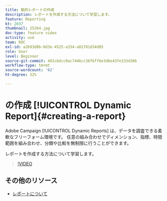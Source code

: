```yaml
---
title: 動的レポートの作成
description: レポートを作成する方法について学習します。
feature: Reporting
kt: 2037
thumbnail: 25264.jpg
doc-type: feature video
activity: use
team: DOC
exl-id: a2b93d8b-0d3e-4525-a334-a01701d34d85
role: User
level: Beginner
source-git-commit: 481cbdcc9ac7446cc36fbff6e3d6e43fe333d30b
workflow-type: tm+mt
source-wordcount: '62'
ht-degree: 32%

---
```


# の作成 [!UICONTROL Dynamic Report]{#creating-a-report}

Adobe Campaign [!UICONTROL Dynamic Reports] は、データを調査できる柔軟なフリーフォーム環境です。 任意の組み合わせでディメンション、指標、時間範囲を組み合わせ、分類や比較を無制限に行うことができます。

レポートを作成する方法について学習します。

>[!VIDEO](https://video.tv.adobe.com/v/25264/?quality=12)

## その他のリソース

* [レポートについて](https://experienceleague.adobe.com/docs/campaign-standard/using/reporting/about-reporting/about-dynamic-reports.html?lang=en)
